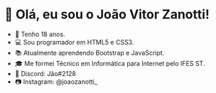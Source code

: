 # 👋 Olá, eu sou o João Vitor Zanotti!
- 🌱 Tenho 18 anos.
- 💻 Sou programador em HTML5 e CSS3.
- 📚 Atualmente aprendendo Bootstrap e JavaScript.
- 🎓 Me formei Técnico em Informática para Internet pelo IFES ST.
- 💬 Discord: Jão#2128
- 📷 Instagram: @joaozanotti_

<!---
joaozanotti/joaozanotti is a ✨ special ✨ repository because its `README.md` (this file) appears on your GitHub profile.
You can click the Preview link to take a look at your changes.
--->
